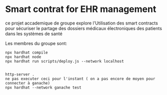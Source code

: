 # Smart contrat for EHR management

ce projet accademique de groupe explore l'Utilisation des smart contracts pour sécuriser le partage des dossiers médicaux électroniques des patients dans les systèmes de santé

Les membres du groupe sont:

```shell
npx hardhat compile
npx hardhat node
npx hardhat run scripts/deploy.js --network localhost


http-server .
ne pas executer ceci pour l'instant ( on a pas encore de moyen pour connecter à ganache)
npx hardhat --network ganache test
```
